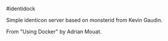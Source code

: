 #identidock

Simple identicon server based on monsterid from Kevin Gaudin.

From "Using Docker" by Adrian Mouat.